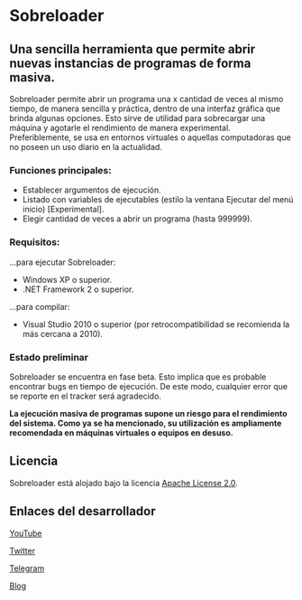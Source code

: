 # Sobreloader
## Una sencilla herramienta que permite abrir nuevas instancias de programas de forma masiva.

Sobreloader permite abrir un programa una x cantidad de veces al mismo tiempo, de manera sencilla y práctica, dentro de una interfaz gráfica que brinda algunas opciones. Esto sirve de utilidad para sobrecargar una máquina y agotarle el rendimiento de manera experimental. Preferiblemente, se usa en entornos virtuales o aquellas computadoras que no poseen un uso diario en la actualidad.

### Funciones principales:
- Establecer argumentos de ejecución.
- Listado con variables de ejecutables (estilo la ventana Ejecutar del menú inicio) [Experimental].
- Elegir cantidad de veces a abrir un programa (hasta 999999).

### Requisitos:
...para ejecutar Sobreloader:
* Windows XP o superior.
* .NET Framework 2 o superior.

...para compilar:
* Visual Studio 2010 o superior (por retrocompatibilidad se recomienda la más cercana a 2010).

### Estado preliminar
Sobreloader se encuentra en fase beta. Esto implica que es probable encontrar bugs en tiempo de ejecución. De este modo, cualquier error que se reporte en el tracker será agradecido.

**La ejecución masiva de programas supone un riesgo para el rendimiento del sistema. Como ya se ha mencionado, su utilización es ampliamente recomendada en máquinas virtuales o equipos en desuso.**


## Licencia
Sobreloader está alojado bajo la licencia [Apache License 2.0](https://www.apache.org/licenses/LICENSE-2.0.html).

## Enlaces del desarrollador
[YouTube](https://www.youtube.com/user/elstef41)

[Twitter](https://twitter.com/elstef41)

[Telegram](https://t.me/elstef41)

[Blog](https://elstef41.cf)

